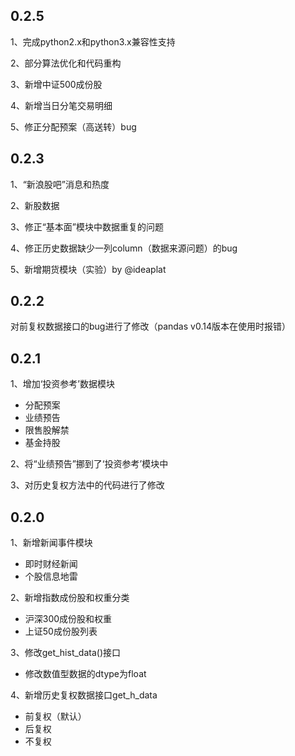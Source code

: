 0.2.5
-----------
1、完成python2.x和python3.x兼容性支持

2、部分算法优化和代码重构

3、新增中证500成份股

4、新增当日分笔交易明细

5、修正分配预案（高送转）bug



0.2.3
-----------
1、“新浪股吧”消息和热度

2、新股数据

3、修正“基本面”模块中数据重复的问题

4、修正历史数据缺少一列column（数据来源问题）的bug

5、新增期货模块（实验）by @ideaplat




0.2.2
--------
对前复权数据接口的bug进行了修改（pandas v0.14版本在使用时报错）

0.2.1
--------
1、增加‘投资参考’数据模块

- 分配预案
- 业绩预告
- 限售股解禁
- 基金持股


2、将“业绩预告”挪到了‘投资参考’模块中

3、对历史复权方法中的代码进行了修改


0.2.0
--------
1、新增新闻事件模块

- 即时财经新闻
- 个股信息地雷

2、新增指数成份股和权重分类

- 沪深300成份股和权重
- 上证50成份股列表


3、修改get\_hist_data()接口

- 修改数值型数据的dtype为float

4、新增历史复权数据接口get\_h_data

- 前复权（默认）
- 后复权
- 不复权

